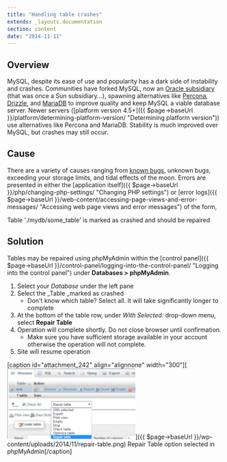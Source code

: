 ```yaml
---
title: "Handling table crashes"
extends: _layouts.documentation
section: content
date: "2014-11-11"
---
```


## Overview

MySQL, despite its ease of use and popularity has a dark side of instability and crashes. Communities have forked MySQL, now an [Oracle subsidiary](http://techcrunch.com/2012/08/18/oracle-makes-more-moves-to-kill-open-source-mysql/) (that was once a Sun subsidiary...), spawning alternatives like [Percona](http://www.percona.com), [Drizzle](http://www.drizzle.org/), and [MariaDB](https://mariadb.org/) to improve quality and keep MySQL a viable database server. Newer servers ([platform version 4.5+]({{ $page->baseUrl }}/platform/determining-platform-version/ "Determining platform version")) use alternatives like Percona and MariaDB. Stability is much improved over MySQL, but crashes may still occur.

## Cause

There are a variety of causes ranging from [known bugs](https://bugs.mysql.com/), unknown bugs, exceeding your storage limits, and tidal effects of the moon. Errors are presented in either the [application itself]({{ $page->baseUrl }}/php/changing-php-settings/ "Changing PHP settings") or [error logs]({{ $page->baseUrl }}/web-content/accessing-page-views-and-error-messages/ "Accessing web page views and error messages") of the form,

Table './mydb/some\_table' is marked as crashed and should be repaired

## Solution

Tables may be repaired using phpMyAdmin within the [control panel]({{ $page->baseUrl }}/control-panel/logging-into-the-control-panel/ "Logging into the control panel") under **Databases > phpMyAdmin**.

1. Select your _Database_ under the left pane
2. Select the _Table _marked as crashed
    - Don't know which table? Select all. It will take significantly longer to complete
3. At the bottom of the table row, under _With Selected:_ drop-down menu, select **Repair Table**
4. Operation will complete shortly. Do not close browser until confirmation.
    - Make sure you have sufficient storage available in your account otherwise the operation will not complete.
5. Site will resume operation

\[caption id="attachment\_242" align="alignnone" width="300"\][![Repair Table option selected in phpMyAdmin](images/repair-table-300x165.png)]({{ $page->baseUrl }}/wp-content/uploads/2014/11/repair-table.png) Repair Table option selected in phpMyAdmin\[/caption\]
